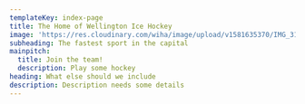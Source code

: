 ```yaml
---
templateKey: index-page
title: The Home of Wellington Ice Hockey
image: 'https://res.cloudinary.com/wiha/image/upload/v1581635370/IMG_3183_jhoftu.jpg'
subheading: The fastest sport in the capital
mainpitch:
  title: Join the team!
  description: Play some hockey
heading: What else should we include
description: Description needs some details
---
```



